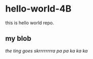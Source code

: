 # hello-world-4B
this is hello world repo.
## my blob ##

*the ting goes skrrrrrrrra pa pa ka ka ka*

